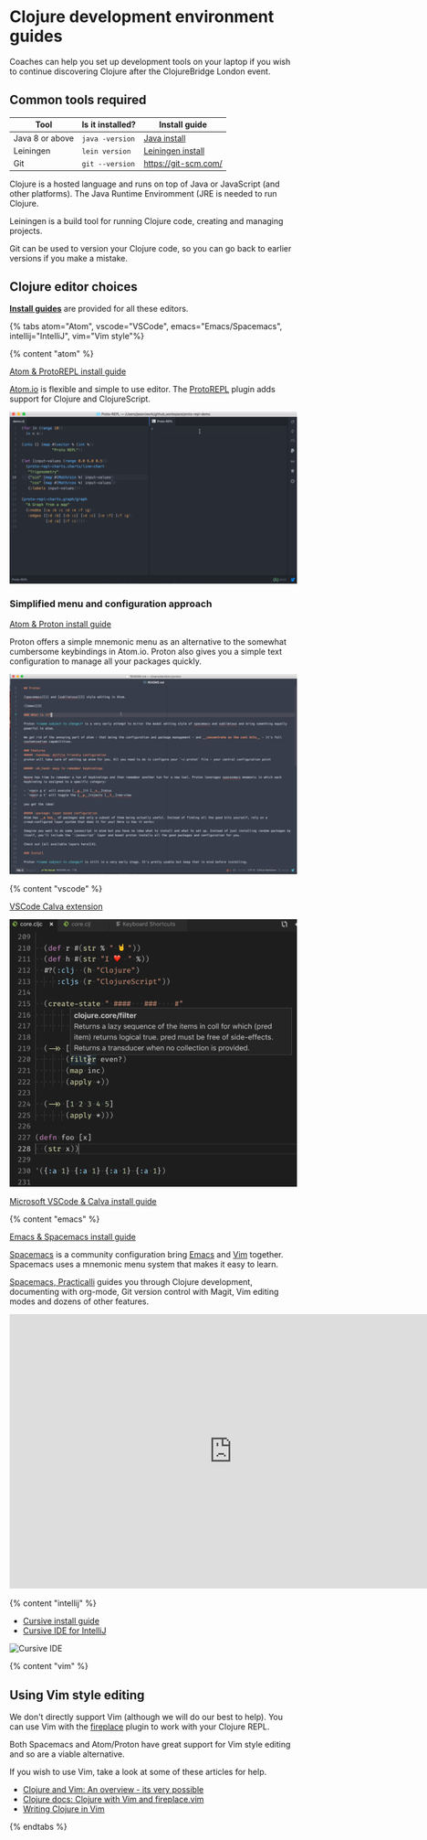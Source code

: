 # Clojure development environment guides

Coaches can help you set up development tools on your laptop if you wish to continue discovering Clojure after the ClojureBridge London event.

## Common tools required

| Tool            | Is it installed? | Install guide                       |
|-----------------|------------------|-------------------------------------|
| Java 8 or above | `java -version`  | [Java install](java.html)           |
| Leiningen       | `lein version`   | [Leiningen install](leiningen.html) |
| Git             | `git --version`  | https://git-scm.com/                |

Clojure is a hosted language and runs on top of Java or JavaScript (and other platforms).  The Java Runtime Enviromment (JRE is needed to run Clojure.

Leiningen is a build tool for running Clojure code, creating and managing projects.

Git can be used to version your Clojure code, so you can go back to earlier versions if you make a mistake.


## Clojure editor choices

**[Install guides](install-guides/index.html)** are provided for all these editors.

<!-- Clojure Editors -->
{% tabs atom="Atom", vscode="VSCode", emacs="Emacs/Spacemacs", intellij="IntelliJ", vim="Vim style"%}

<!-- Atom.io and ProtoREPL -->
{% content "atom" %}

[Atom & ProtoREPL install guide](install-guides/atom-protorepl.html)


[Atom.io](https://atom.io/) is flexible and simple to use editor.  The [ProtoREPL](https://atom.io/packages/proto-repl) plugin adds support for Clojure and ClojureScript.

![Atom.io and ProtoREPL](/images/atom-protorepl-demo.gif)


### Simplified menu and configuration approach

[Atom & Proton install guide](install-guides/atom-proton.html)

Proton offers a simple mnemonic menu as an alternative to the somewhat cumbersome keybindings in Atom.io.  Proton also gives you a simple text configuration to manage all your packages quickly.

![Atom.io proton-mode demo](/images/atom-proton-mode-demo.gif)


<!-- VSCode and Calva -->
{% content "vscode" %}

[VSCode Calva extension](https://marketplace.visualstudio.com/items?itemName=cospaia.clojure4vscode)

![VSCode Calva demo](https://github.com/BetterThanTomorrow/calva/raw/master/assets/howto/features.gif)

[Microsoft VSCode & Calva install guide](install-guides/vscode-calva.html)

<!-- Spacemacs -->
{% content "emacs" %}

[Emacs & Spacemacs install guide](install-guides/emacs-spacemacs.html)

[Spacemacs](https://spacemacs.org/) is a community configuration bring [Emacs](https://www.gnu.org/software/emacs/) and [Vim](https://www.vim.org/) together.  Spacemacs uses a mnemonic menu system that makes it easy to learn.

[Spacemacs, Practicalli](https://practicalli.github.io/spacemacs) guides you through Clojure development, documenting with org-mode, Git version control with Magit, Vim editing modes and dozens of other features.

<iframe width="780" height="480" src="https://www.youtube.com/embed/Uuwg-069NYE" frameborder="0" allow="autoplay; encrypted-media" allowfullscreen></iframe>


<!-- IntelliJ and Cursive -->
{% content "intellij" %}

* [Cursive install guide](install-guides/intellij-cursive.html)
* [Cursive IDE for IntelliJ](https://cursive-ide.com/)


![Cursive IDE](https://cursive-ide.com/images/cursive-screenshot.png)


{% content "vim" %}
## Using Vim style editing

We don't directly support Vim (although we will do our best to help). You can use Vim with the [fireplace](https://github.com/tpope/vim-fireplace) plugin to work with your Clojure REPL.

Both Spacemacs and Atom/Proton have great support for Vim style editing and so are a viable alternative.

If you wish to use Vim, take a look at some of these articles for help.

* [Clojure and Vim: An overview - its very possible](https://juxt.pro/blog/posts/vim-1.html)
* [Clojure docs: Clojure with Vim and fireplace.vim](http://clojure-doc.org/articles/tutorials/vim_fireplace.html)
* [Writing Clojure in Vim](https://thoughtbot.com/blog/writing-clojure-in-vim)


{% endtabs %}
<!-- End of Clojure editors -->
